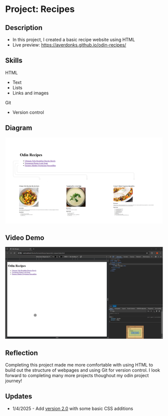# Project: Recipes

## Description

- In this project, I created a basic recipe website using HTML
- Live preview: https://averdonks.github.io/odin-recipes/

## Skills

HTML
- Text
- Lists
- Links and images

Git
- Version control

## Diagram

![Diagram of the odin-recipes website](images/odin-recipe-diagram.png)

## Video Demo

![Video demo navigating the odin-recipe website](videos/odin-recipe-demo.gif)

## Reflection

Completing this project made me more comfortable with using HTML to build out the structure of webpages and using Git for version control. I look forward to completing many more projects thoughout my odin project journey!

## Updates

- 1/4/2025 - Add [version 2.0](https://averdonks.github.io/odin-recipes/index-v2.html) with some basic CSS additions
